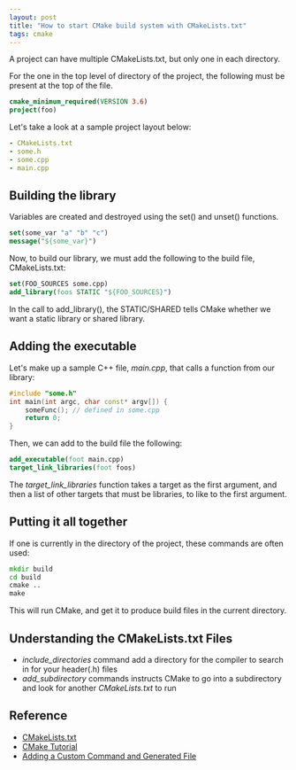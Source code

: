 ```yaml
---
layout: post
title: "How to start CMake build system with CMakeLists.txt"
tags: cmake
---
```


A project can have multiple CMakeLists.txt, but only one in each directory.

For the one in the top level of directory of the project, the following must be present at the top of the file.

```cmake
cmake_minimum_required(VERSION 3.6) 
project(foo)
```

Let's take a look at a sample project layout below:

```yaml
- CMakeLists.txt
- some.h
- some.cpp
- main.cpp
```

## Building the library

Variables are created and destroyed using the set() and unset() functions.

```cmake
set(some_var "a" "b" "c")
message("${some_var}")
```

Now, to build our library, we must add the following to the build file, CMakeLists.txt:

```cmake
set(FOO_SOURCES some.cpp)
add_library(foos STATIC "${FOO_SOURCES}")
```

In the call to add_library(), the STATIC/SHARED tells CMake whether we want a static library or shared library.

## Adding the executable

Let's make up a sample C++ file, *main.cpp*, that calls a function from our library:

```cpp
#include "some.h"
int main(int argc, char const* argv[]) {
    someFunc(); // defined in some.cpp
    return 0;
}
```

Then, we can add to the build file the following:

```cmake
add_executable(foot main.cpp)
target_link_libraries(foot foos)
```

The *target_link_libraries* function takes a target as the first argument, and then a list of other targets that must be libraries, to like to the first argument.

## Putting it all together

If one is currently in the directory of the project, these commands are often used:

```bat
mkdir build
cd build
cmake ..
make
```

This will run CMake, and get it to produce build files in the current directory.

## Understanding the CMakeLists.txt Files

- *include_directories* command add a directory for the compiler to search in for your header(.h) files
- *add_subdirectory* commands instructs CMake to go into a subdirectory and look for another *CMakeLists.txt* to run

## Reference

- [CMakeLists.txt](https://www.jetbrains.com/help/clion/cmakelists-txt-file.html)
- [CMake Tutorial](https://cmake.org/cmake/help/latest/guide/tutorial/index.html)
- [Adding a Custom Command and Generated File](https://cmake.org/cmake/help/latest/guide/tutorial/Adding%20a%20Custom%20Command%20and%20Generated%20File.html)

